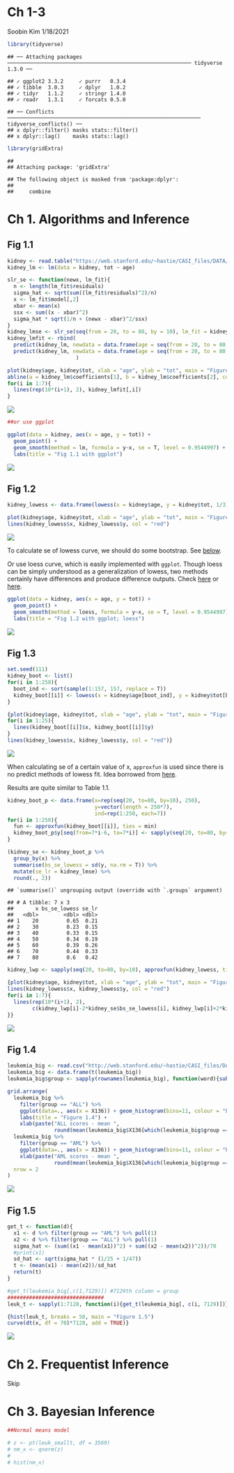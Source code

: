 Ch 1-3
================
Soobin Kim
1/18/2021

``` r
library(tidyverse)
```

    ## ── Attaching packages ─────────────────────────────────────────────────────────── tidyverse 1.3.0 ──

    ## ✓ ggplot2 3.3.2     ✓ purrr   0.3.4
    ## ✓ tibble  3.0.3     ✓ dplyr   1.0.2
    ## ✓ tidyr   1.1.2     ✓ stringr 1.4.0
    ## ✓ readr   1.3.1     ✓ forcats 0.5.0

    ## ── Conflicts ────────────────────────────────────────────────────────────── tidyverse_conflicts() ──
    ## x dplyr::filter() masks stats::filter()
    ## x dplyr::lag()    masks stats::lag()

``` r
library(gridExtra)
```

    ## 
    ## Attaching package: 'gridExtra'

    ## The following object is masked from 'package:dplyr':
    ## 
    ##     combine

# Ch 1. Algorithms and Inference

## Fig 1.1

``` r
kidney <- read.table("https://web.stanford.edu/~hastie/CASI_files/DATA/kidney.txt", header=T)
kidney_lm <- lm(data = kidney, tot ~ age)

slr_se <- function(newx, lm_fit){
  n <- length(lm_fit$residuals)
  sigma_hat <- sqrt(sum((lm_fit$residuals)^2)/n)
  x <- lm_fit$model[,2]
  xbar <- mean(x)
  ssx <- sum((x - xbar)^2)
  sigma_hat * sqrt(1/n + (newx - xbar)^2/ssx)
}
kidney_lmse <- slr_se(seq(from = 20, to = 80, by = 10), lm_fit = kidney_lm)
kidney_lmfit <- rbind(
  predict(kidney_lm, newdata = data.frame(age = seq(from = 20, to = 80, by = 10))) - 2*kidney_lmse,
  predict(kidney_lm, newdata = data.frame(age = seq(from = 20, to = 80, by = 10))) + 2*kidney_lmse
                      )

plot(kidney$age, kidney$tot, xlab = "age", ylab = "tot", main = "Figure 1.1", pch = "*")
abline(a = kidney_lm$coefficients[1], b = kidney_lm$coefficients[2], col = "red")
for(i in 1:7){
  lines(rep(10*(i+1), 2), kidney_lmfit[,i])
}
```

![](Ch1-3_files/figure-gfm/unnamed-chunk-1-1.png)<!-- -->

``` r
##or use ggplot

ggplot(data = kidney, aes(x = age, y = tot)) +
  geom_point() +
  geom_smooth(method = lm, formula = y~x, se = T, level = 0.9544997) + ##level set to match 2*se
  labs(title = "Fig 1.1 with ggplot")
```

![](Ch1-3_files/figure-gfm/unnamed-chunk-1-2.png)<!-- -->

## Fig 1.2

``` r
kidney_lowess <- data.frame(lowess(x = kidney$age, y = kidney$tot, 1/3))

plot(kidney$age, kidney$tot, xlab = "age", ylab = "tot", main = "Figure 1.2 w/o se", pch = "*")
lines(kidney_lowess$x, kidney_lowess$y, col = "red")
```

![](Ch1-3_files/figure-gfm/unnamed-chunk-2-1.png)<!-- -->

To calculate se of lowess curve, we should do some bootstrap. See
[below](#fig-1.3).

Or use loess curve, which is easily implemented with `ggplot`. Though
loess can be simply understood as a generalization of lowess, two
methods certainly have differences and produce difference outputs. Check
[here](https://stat.ethz.ch/pipermail/bioconductor/2003-September/002337.html)
or
[here](https://stackoverflow.com/questions/27704985/different-lowess-curves-in-plot-and-qplot-in-r).

``` r
ggplot(data = kidney, aes(x = age, y = tot)) +
  geom_point() +
  geom_smooth(method = loess, formula = y~x, se = T, level = 0.9544997) +
  labs(title = "Fig 1.2 with ggplot; loess")
```

![](Ch1-3_files/figure-gfm/unnamed-chunk-3-1.png)<!-- -->

## Fig 1.3

``` r
set.seed(111)
kidney_boot <- list()
for(i in 1:250){
  boot_ind <- sort(sample(1:157, 157, replace = T))
  kidney_boot[[i]] <- lowess(x = kidney$age[boot_ind], y = kidney$tot[boot_ind], 1/3)
}

{plot(kidney$age, kidney$tot, xlab = "age", ylab = "tot", main = "Figure 1.3", pch = "*")
for(i in 1:25){
  lines(kidney_boot[[i]]$x, kidney_boot[[i]]$y)
}
lines(kidney_lowess$x, kidney_lowess$y, col = "red")}
```

![](Ch1-3_files/figure-gfm/unnamed-chunk-4-1.png)<!-- -->

When calculating se of a certain value of x, `approxfun` is used since
there is no predict methods of lowess fit. Idea borrowed from
[here](https://stats.stackexchange.com/questions/126699/residuals-from-lowess-curve).

Results are quite similar to Table 1.1.

``` r
kidney_boot_p <- data.frame(x=rep(seq(20, to=80, by=10), 250),
                            y=vector(length = 250*7),
                            ind=rep(1:250, each=7))
for(i in 1:250){
  fun <- approxfun(kidney_boot[[i]], ties = min)
  kidney_boot_p$y[seq(from=7*i-6, to=7*i)] <- sapply(seq(20, to=80, by=10), fun)
}

(kidney_se <- kidney_boot_p %>%
  group_by(x) %>%
  summarise(bs_se_lowess = sd(y, na.rm = T)) %>%
  mutate(se_lr = kidney_lmse) %>%
  round(., 2))
```

    ## `summarise()` ungrouping output (override with `.groups` argument)

    ## # A tibble: 7 x 3
    ##       x bs_se_lowess se_lr
    ##   <dbl>        <dbl> <dbl>
    ## 1    20         0.65  0.21
    ## 2    30         0.23  0.15
    ## 3    40         0.33  0.15
    ## 4    50         0.34  0.19
    ## 5    60         0.39  0.26
    ## 6    70         0.44  0.33
    ## 7    80         0.6   0.42

``` r
kidney_lwp <- sapply(seq(20, to=80, by=10), approxfun(kidney_lowess, ties = min))

{plot(kidney$age, kidney$tot, xlab = "age", ylab = "tot", main = "Figure 1.2", pch = "*")
lines(kidney_lowess$x, kidney_lowess$y, col = "red")
for(i in 1:7){
  lines(rep(10*(i+1), 2), 
        c(kidney_lwp[i]-2*kidney_se$bs_se_lowess[i], kidney_lwp[i]+2*kidney_se$bs_se_lowess[i]))
}}
```

![](Ch1-3_files/figure-gfm/unnamed-chunk-6-1.png)<!-- -->

## Fig 1.4

``` r
leukemia_big <- read.csv("http://web.stanford.edu/~hastie/CASI_files/DATA/leukemia_big.csv")
leukemia_big <- data.frame(t(leukemia_big))
leukemia_big$group <- sapply(rownames(leukemia_big), function(word){substr(word, 1, 3)})

grid.arrange(
  leukemia_big %>%
    filter(group == "ALL") %>%
    ggplot(data=., aes(x = X136)) + geom_histogram(bins=11, colour = "black") +
    labs(title = "Figure 1.4") +
    xlab(paste("ALL scores - mean ", 
               round(mean(leukemia_big$X136[which(leukemia_big$group == "ALL")]), 3))),
  leukemia_big %>%
    filter(group == "AML") %>%
    ggplot(data=., aes(x = X136)) + geom_histogram(bins=11, colour = "black") +
    xlab(paste("AML scores - mean ", 
               round(mean(leukemia_big$X136[which(leukemia_big$group == "AML")]), 3))),
  nrow = 2
)
```

![](Ch1-3_files/figure-gfm/unnamed-chunk-7-1.png)<!-- -->

## Fig 1.5

``` r
get_t <- function(d){
  x1 <- d %>% filter(group == "AML") %>% pull(1)
  x2 <- d %>% filter(group == "ALL") %>% pull(1)
  sigma_hat <- (sum((x1 - mean(x1))^2) + sum((x2 - mean(x2))^2))/70
  #print(x1)
  sd_hat <- sqrt(sigma_hat * (1/25 + 1/47))
  t <- (mean(x1) - mean(x2))/sd_hat
  return(t)
}

#get_t(leukemia_big[,c(1,7129)]) #7129th column = group
###############################
leuk_t <- sapply(1:7128, function(i){get_t(leukemia_big[, c(i, 7129)])})

{hist(leuk_t, breaks = 50, main = "Figure 1.5")
curve(dt(x, df = 70)*7128, add = TRUE)}
```

![](Ch1-3_files/figure-gfm/unnamed-chunk-8-1.png)<!-- -->

# Ch 2. Frequentist Inference

Skip

# Ch 3. Bayesian Inference

``` r
##Normal means model

# z <- pt(leuk_smallt, df = 3569)
# nm_x <- qnorm(z)
# 
# hist(nm_x)
```
